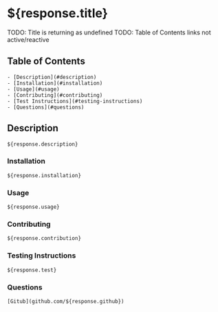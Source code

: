 # ${response.title}
 TODO: Title is returning as undefined
 TODO: Table of Contents links not active/reactive
## Table of Contents
    - [Description](#description)
    - [Installation](#installation)
    - [Usage](#usage)
    - [Contributing](#contributing)
    - [Test Instructions](#testing-instructions)
    - [Questions](#questions)


## Description
    ${response.description}

### Installation
    ${response.installation}

### Usage
    ${response.usage}

### Contributing
    ${response.contribution}

### Testing Instructions
    ${response.test}

### Questions
    [Gitub](github.com/${response.github})

